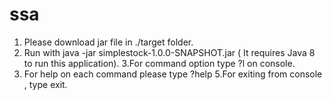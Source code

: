 # ssa

1. Please download jar file in ./target folder.
2. Run with java -jar simplestock-1.0.0-SNAPSHOT.jar ( It requires Java 8 to run this application).
3.For command option type ?l on console.
4. For help on each command please type ?help <command-name>
5.For exiting from console , type exit.
